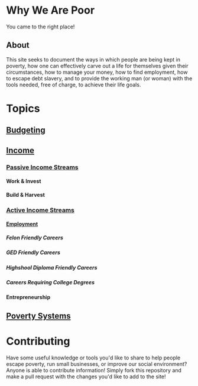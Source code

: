 # Why We Are Poor

You came to the right place!

## About

This site seeks to document the ways in which people are being kept in poverty, how one can effectively carve out a life for themselves given their circumstances, how to manage your money, how to find employment, how to escape debt slavery, and to provide the working man (or woman) with the tools needed, free of charge, to achieve their life goals. 

# Topics

## [Budgeting](http://whywearepoor.com/budgeting)

## [Income](http://whywearepoor.com/income)

### [Passive Income Streams](http://whywearepoor.com/income/passive)

#### Work & Invest

#### Build & Harvest

### [Active Income Streams](http://whywearepoor.com/income/active)

#### [Employment](http://whywearepoor.com/income/active/employment)

##### Felon Friendly Careers

##### GED Friendly Careers

##### Highshool Diploma Friendly Careers

##### Careers Requiring College Degrees

#### Entrepreneurship

## [Poverty Systems](http://whywearepoor.com/poverty)

# Contributing

Have some useful knowledge or tools you'd like to share to help people escape poverty, run small businesses, or improve our social environment? Anyone is able to contribute information! Simply fork this repository and make a pull request with the changes you'd like to add to the site!